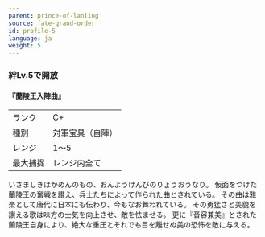 ```yaml
---
parent: prince-of-lanling
source: fate-grand-order
id: profile-5
language: ja
weight: 5
---
```


### 絆Lv.5で開放

#### 『蘭陵王入陣曲』

<table>
  <tr><td>ランク</td><td>C+</td></tr>
  <tr><td>種別</td><td>対軍宝具（自陣）</td></tr>
  <tr><td>レンジ</td><td>1～5</td></tr>
  <tr><td>最大捕捉</td><td>レンジ内全て</td></tr>
</table>

いさましきはかめんのもの、おんようけんびのりょうおうなり。
仮面をつけた蘭陵王の奮戦を讃え、兵士たちによって作られた曲とされている。
その曲は雅楽として唐代に日本にも伝わり、今もなお舞われている。
その勇猛さと美貌を讃える歌は味方の士気を向上させ、敵を怯ませる。
更に『音容兼美』とされた蘭陵王自身により、絶大な重圧とそれでも目を離せぬ美の恐怖を敵に与える。
